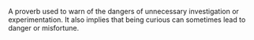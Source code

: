 A proverb used to warn of the dangers of unnecessary investigation or experimentation. It also implies that being curious can sometimes lead to danger or misfortune. 